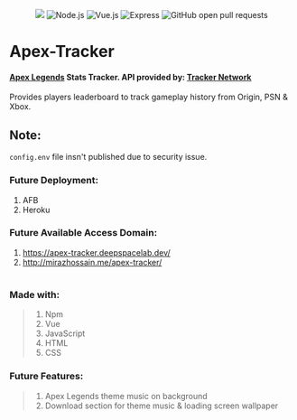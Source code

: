<p align="center">
  <img src="https://blob.mirazhossain.me/github/ApexTracker.png" />
  <img src="https://img.shields.io/badge/node-v14.17.4-%23339933?style=flat&logo=node.js" alt="Node.js"/>
  <img src="https://img.shields.io/badge/vue.js-v3.2.1-%234FC08D?style=flat&logo=vue.js" alt="Vue.js"/>
  <img src="https://img.shields.io/npm/v/express?color=%23000000&label=express&logo=Express" alt="Express"/>
  <img src="https://img.shields.io/github/issues-pr/Miraz4300/apex-tracker?logo=github" alt="GitHub open pull requests"/>
</p>

# Apex-Tracker

#### [Apex Legends](https://www.ea.com/games/apex-legends) Stats Tracker. API provided by: [Tracker Network](https://tracker.gg/)
Provides players leaderboard to track gameplay history from Origin, PSN & Xbox. 

## Note:
```config.env``` file insn't published due to security issue. 


### Future Deployment:
1. AFB
2. Heroku

### Future Available Access Domain:
1. https://apex-tracker.deepspacelab.dev/
2. http://mirazhossain.me/apex-tracker/
#

### Made with:
> 1. Npm
> 2. Vue
> 3. JavaScript
> 4. HTML
> 5. CSS

### Future Features:
> 1. Apex Legends theme music on background
> 2. Download section for theme music & loading screen wallpaper
